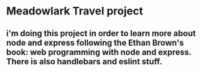 # Meadowlark Travel project
## i'm doing this project in order to learn more about node and express following the Ethan Brown's book: web programming with node and express. There is also handlebars and eslint stuff.
## 
